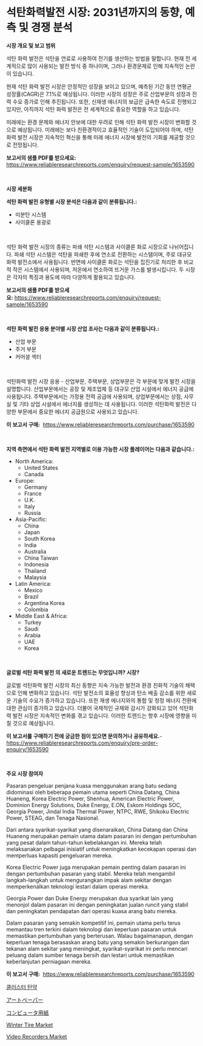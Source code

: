 <p><h1>석탄화력발전 시장: 2031년까지의 동향, 예측 및 경쟁 분석</h1></p><p><strong>시장 개요 및 보고 범위</strong></p>
<p><p>석탄 화력 발전은 석탄을 연료로 사용하여 전기를 생산하는 방법을 말합니다. 현재 전 세계적으로 많이 사용되는 발전 방식 중 하나이며, 그러나 환경문제로 인해 지속적인 논란이 있습니다. </p><p>현재 석탄 화력 발전 시장은 안정적인 성장을 보이고 있으며, 예측된 기간 동안 연평균 성장률(CAGR)은 7.1%로 예상됩니다. 이러한 시장의 성장은 주로 산업부문의 성장과 전력 수요 증가로 인해 추진됩니다. 또한, 신재생 에너지의 보급은 급속한 속도로 진행되고 있지만, 아직까지 석탄 화력 발전은 전 세계적으로 중요한 역할을 하고 있습니다.</p><p>미래에는 환경 문제와 에너지 안보에 대한 우려로 인해 석탄 화력 발전 시장이 변화할 것으로 예상됩니다. 미래에는 보다 친환경적이고 효율적인 기술이 도입되어야 하며, 석탄 화력 발전 시장은 지속적인 혁신을 통해 미래 에너지 시장에 발전의 기회를 제공할 것으로 전망됩니다.</p></p>
<p><strong>보고서의 샘플 PDF를 받으세요:</strong> <a href="https://www.reliableresearchreports.com/enquiry/request-sample/1653590">https://www.reliableresearchreports.com/enquiry/request-sample/1653590</a></p>
<p>&nbsp;</p>
<p><strong>시장 세분화</strong></p>
<p><strong>석탄 화력 발전 유형별 시장 분석은 다음과 같이 분류됩니다.:</strong></p>
<p><ul><li>미분탄 시스템</li><li>사이클론 용광로</li></ul></p>
<p>&nbsp;</p>
<p><p>석탄 화력 발전 시장의 종류는 파쇄 석탄 시스템과 사이클론 화로 시장으로 나뉘어집니다. 파쇄 석탄 시스템은 석탄을 파쇄한 후에 연소로 전환하는 시스템이며, 주로 대규모 화력 발전소에서 사용됩니다. 반면에 사이클론 화로는 석탄을 집진기로 처리한 후 비교적 작은 시스템에서 사용되며, 저온에서 연소하여 뜨거운 가스를 발생시킵니다. 두 시장은 각자의 특징과 용도에 따라 다양하게 활용되고 있습니다.</p></p>
<p><strong>보고서의 샘플 PDF를 받으세요:</strong>&nbsp;<a href="https://www.reliableresearchreports.com/enquiry/request-sample/1653590">https://www.reliableresearchreports.com/enquiry/request-sample/1653590</a></p>
<p>&nbsp;</p>
<p><strong> 석탄 화력 발전 응용 분야별 시장 산업 조사는 다음과 같이 분류됩니다.:</strong></p>
<p><ul><li>산업 부문</li><li>주거 부문</li><li>커머셜 섹터</li></ul></p>
<p>&nbsp;</p>
<p><p>석탄화력 발전 시장 응용 - 산업부문, 주택부문, 상업부문은 각 부문에 맞게 발전 시장을 설명합니다. 산업부문에서는 공장 및 제조업체 등 대규모 산업 시설에서 에너지 공급에 사용됩니다. 주택부문에서는 가정용 전력 공급에 사용되며, 상업부문에서는 상점, 사무실 및 기타 상업 시설에서 에너지를 생성하는 데 사용됩니다.  이러한 석탄화력 발전은 다양한 부문에서 중요한 에너지 공급원으로 사용되고 있습니다.</p></p>
<p><strong>이 보고서 구매:</strong>&nbsp; <a href="https://www.reliableresearchreports.com/purchase/1653590">https://www.reliableresearchreports.com/purchase/1653590</a></p>
<p>&nbsp;</p>
<p><strong>지역 측면에서 석탄 화력 발전 지역별로 이용 가능한 시장 플레이어는 다음과 같습니다.:</strong></p>
<p><ul>
    <li>
        North America:
        <ul>
            <li>United States</li>
            <li>Canada</li>
        </ul>
    </li>
    <li>
        Europe:
        <ul>
            <li>Germany</li>
            <li>France</li>
            <li>U.K.</li>
            <li>Italy</li>
            <li>Russia</li>
        </ul>
    </li>
    <li>
        Asia-Pacific:
        <ul>
            <li>China</li>
            <li>Japan</li>
            <li>South Korea</li>
            <li>India</li>
            <li>Australia</li>
            <li>China Taiwan</li>
            <li>Indonesia</li>
            <li>Thailand</li>
            <li>Malaysia</li>
        </ul>
    </li>
    <li>
        Latin America:
        <ul>
            <li>Mexico</li>
            <li>Brazil</li>
            <li>Argentina Korea</li>
            <li>Colombia</li>
        </ul>
    </li>
    <li>
        Middle East & Africa:
        <ul>
            <li>Turkey</li>
            <li>Saudi</li>
            <li>Arabia</li>
            <li>UAE</li>
            <li>Korea</li>
        </ul>
    </li>
    </ul></p>
<p>&nbsp;</p>
<p><strong>글로벌 석탄 화력 발전 의 새로운 트렌드는 무엇입니까? 시장?</strong></p>
<p><p>글로벌 석탄화력 발전 시장의 최신 동향은 지속 가능한 발전과 환경 친화적 기술의 채택으로 인해 변화하고 있습니다. 석탄 발전소의 효율성 향상과 탄소 배출 감소를 위한 새로운 기술의 수요가 증가하고 있습니다. 또한 재생 에너지와의 통합 및 청정 에너지 전환에 대한 관심이 증가하고 있습니다. 더불어 국제적인 규제와 감시가 강화되고 있어 석탄화력 발전 시장은 지속적인 변화를 겪고 있습니다. 이러한 트렌드는 향후 시장에 영향을 미칠 것으로 예상됩니다.</p></p>
<p><strong>이 보고서를 구매하기 전에 궁금한 점이 있으면 문의하거나 공유하세요.</strong>- <a href="https://www.reliableresearchreports.com/enquiry/pre-order-enquiry/1653590">https://www.reliableresearchreports.com/enquiry/pre-order-enquiry/1653590</a></p>
<p>&nbsp;</p>
<p><strong>주요 시장 참여자</strong></p>
<p><p>Pasaran pengeluar penjana kuasa menggunakan arang batu sedang didominasi oleh beberapa pemain utama seperti China Datang, China Huaneng, Korea Electric Power, Shenhua, American Electric Power, Dominion Energy Solutions, Duke Energy, E.ON, Eskom Holdings SOC, Georgia Power, Jindal India Thermal Power, NTPC, RWE, Shikoku Electric Power, STEAG, dan Tenaga Nasional.</p><p>Dari antara syarikat-syarikat yang disenaraikan, China Datang dan China Huaneng merupakan pemain utama dalam pasaran ini dengan pertumbuhan yang pesat dalam tahun-tahun kebelakangan ini. Mereka telah melaksanakan pelbagai inisiatif untuk meningkatkan kecekapan operasi dan memperluas kapasiti pengeluaran mereka.</p><p>Korea Electric Power juga merupakan pemain penting dalam pasaran ini dengan pertumbuhan pasaran yang stabil. Mereka telah mengambil langkah-langkah untuk mengurangkan impak alam sekitar dengan memperkenalkan teknologi lestari dalam operasi mereka.</p><p>Georgia Power dan Duke Energy merupakan dua syarikat lain yang menonjol dalam pasaran ini dengan peningkatan jualan runcit yang stabil dan peningkatan pendapatan dari operasi kuasa arang batu mereka.</p><p>Dalam pasaran yang semakin kompetitif ini, pemain utama perlu terus memantau tren terkini dalam teknologi dan keperluan pasaran untuk memastikan pertumbuhan yang berterusan. Walau bagaimanapun, dengan keperluan tenaga berasaskan arang batu yang semakin berkurangan dan tekanan alam sekitar yang meningkat, syarikat-syarikat ini perlu mencari peluang dalam sumber tenaga bersih dan lestari untuk memastikan keberlanjutan perniagaan mereka.</p></p>
<p><strong>이 보고서 구매:</strong>&nbsp;&nbsp;<a href="https://www.reliableresearchreports.com/purchase/1653590">https://www.reliableresearchreports.com/purchase/1653590</a></p>
<p><p><a href="https://github.com/darrellockm3ytan895656/Market-Research-Report-List-1/blob/main/943091010922.md">클러스터 탄약</a></p><p><a href="https://github.com/cbigkbh02719/Market-Research-Report-List-1/blob/main/139707311778.md">アートペーパー</a></p><p><a href="https://github.com/ReganWisoky2023/Market-Research-Report-List-1/blob/main/606099411779.md">コンピュータ用紙</a></p><p><a href="https://issuu.com/reportprime-2/docs/winter-tire-market-size-2030.pptx">Winter Tire Market</a></p><p><a href="https://github.com/provorikovar/Market-Research-Report-List-3/blob/main/video-recorders-market.md">Video Recorders Market</a></p></p>
